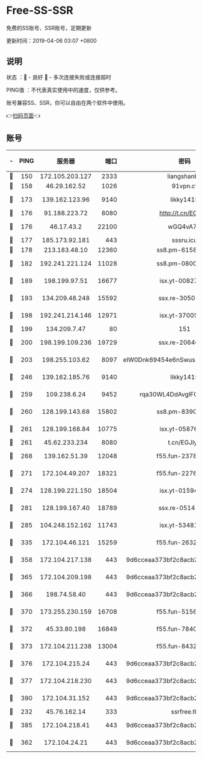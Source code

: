 # Free-SS-SSR

免费的SS账号、SSR账号，定期更新

更新时间：2019-04-06 03:07 +0800

## 说明

状态     ：🙂 - 良好 🙁 - 多次连接失败或连接超时

PING值   ：不代表真实使用中的速度，仅供参考。

账号兼容SS、SSR，你可以自由在两个软件中使用。

👉[扫码页面](https://liesauer.github.io/Free-SS-SSR/)👈

## 账号

|-|PING|服务器|端口|密码|加密方式|区域|
|:----:|:----:|:-----:|-----:|:----:|:----:|:----:|
|🙂|150|172.105.203.127|2333|liangshanbo|chacha20|JP|
|🙂|158|46.29.162.52|1026|91vpn.cf|rc4-md5|RU|
|🙂|173|139.162.123.96|9140|likky1415|aes-256-cfb|JP|
|🙂|176|91.188.223.72|8080|http://t.cn/EGJIyrl|rc4-md5|RU|
|🙂|176|46.17.43.2|22100|wGQ4vA7D|aes-256-gcm|RU|
|🙂|177|185.173.92.181|443|sssru.icu|rc4-md5|RU|
|🙂|178|213.183.48.10|12360|ss8.pm-61585593|rc4-md5|RU|
|🙂|182|192.241.221.124|11028|ss8.pm-08004110|aes-256-cfb|US|
|🙂|189|198.199.97.51|16677|isx.yt-00827286|aes-256-cfb|US|
|🙂|193|134.209.48.248|15592|ssx.re-30501157|aes-256-cfb|US|
|🙂|198|192.241.214.146|12971|isx.yt-37005229|aes-256-cfb|US|
|🙂|199|134.209.7.47|80|151|chacha20|US|
|🙂|200|198.199.109.236|19729|ssx.re-20646999|aes-256-cfb|US|
|🙂|203|198.255.103.62|8097|eIW0Dnk69454e6nSwuspv9DmS201tQ0D|aes-256-cfb|US|
|🙂|246|139.162.185.76|9140|likky1415|aes-256-cfb|DE|
|🙂|259|109.238.6.24|9452|rqa30WL4DdAvgIFG6Fs3znzTa|aes-256-cfb|FR|
|🙂|260|128.199.143.68|15802|ss8.pm-83903752|aes-256-cfb|SG|
|🙂|261|128.199.168.84|10775|isx.yt-05876249|aes-256-cfb|SG|
|🙂|261|45.62.233.234|8080|t.cn/EGJIyrl|rc4-md5|CA|
|🙂|268|139.162.51.39|12048|f55.fun-23786440|aes-256-cfb|SG|
|🙂|271|172.104.49.207|18321|f55.fun-22761918|aes-256-cfb|SG|
|🙂|274|128.199.221.150|18504|isx.yt-01594022|aes-256-cfb|SG|
|🙂|281|128.199.167.40|18789|ssx.re-05141157|aes-256-cfb|SG|
|🙂|285|104.248.152.162|11743|isx.yt-53481002|aes-256-cfb|SG|
|🙂|335|172.104.46.121|15259|f55.fun-26327483|aes-256-cfb|SG|
|🙂|358|172.104.217.138|443|9d6cceaa373bf2c8acb22e60b6a58be6|aes-256-cfb|US|
|🙂|365|172.104.209.198|443|9d6cceaa373bf2c8acb22e60b6a58be6|aes-256-cfb|US|
|🙂|366|198.74.58.40|443|9d6cceaa373bf2c8acb22e60b6a58be6|aes-256-cfb|US|
|🙂|370|173.255.230.159|16708|f55.fun-51565775|aes-256-cfb|US|
|🙂|372|45.33.80.198|16849|f55.fun-78403202|aes-256-cfb|US|
|🙂|373|172.104.211.238|13004|f55.fun-84327083|aes-256-cfb|US|
|🙂|376|172.104.215.24|443|9d6cceaa373bf2c8acb22e60b6a58be6|aes-256-cfb|US|
|🙂|377|172.104.218.230|443|9d6cceaa373bf2c8acb22e60b6a58be6|aes-256-cfb|US|
|🙂|390|172.104.31.152|443|9d6cceaa373bf2c8acb22e60b6a58be6|aes-256-cfb|US|
|🙂|232|45.76.162.14|333|ssrfree.tk|rc4|SG|
|🙂|385|172.104.218.41|443|9d6cceaa373bf2c8acb22e60b6a58be6|aes-256-cfb|US|
|🙁|362|172.104.24.21|443|9d6cceaa373bf2c8acb22e60b6a58be6|aes-256-cfb|US|
